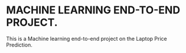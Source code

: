 # MACHINE LEARNING END-TO-END PROJECT.

This is a Machine learning end-to-end project on the Laptop Price Prediction.
